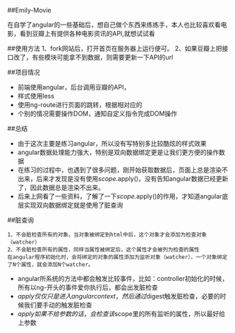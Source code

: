 ##Emily-Movie

在自学了angular的一些基础后，想自己做个东西来练练手，本人也比较喜欢看电影，看到豆瓣上有提供各种电影资讯的API,就想试试看

##使用方法
	1、fork网站后，打开首页在服务器上运行便可。
	2、如果豆瓣上把接口改了，有些模块可能拿不到数据，则需要更新一下API的url

##项目情况

- 前端使用angular，后台调用豆瓣的API，
- 样式使用less
- 使用ng-route进行页面的跳转，根据相对应的
- 个别的情况需要操作DOM，通知自定义指令完成DOM操作

##总结

- 由于这次主要是练习angular，所以没有写特别多比较酷炫的样式效果
- angular数据处理能力强大，特别是双向数据绑定更是让我们更方便的操作数据
- 在练习的过程中，也遇到了很多问题，刚开始获取数据后，页面上总是渲染不出来，后来才发现是没有使用$scope.$apply()，没有告知angular数据已经更新了，因此数据总是渲染不出来。
- 后来上网看了一些资料，了解了一下$scope.$apply()的作用，才知道angular底层实现双向数据绑定就是使用了脏查询

##脏查询

	1、不会脏检查所有的对象。当对象被绑定到html中后，这个对象才会添加为检查对象（watcher）
	2、不会脏检查所有的属性，同样当属性被绑定后，这个属性才会被列为检查的属性
	在angular程序初始化时，会将绑定的对象的属性添加为监听对象（watcher），一个对象绑定了N个属性，就会添加N个watcher。
- angular所系统的方法中都会触发比较事件，比如：controller初始化的时候，所有以ng-开头的事件爱你执行后，都会出发脏检查
- $apply仅仅只是进入angular context，然后通过$digest触发脏检查，必要的时候我们要手动的触发脏检查
- $apply如果不给参数的话，会检查该$scope里的所有监听的属性，所以最好给上参数